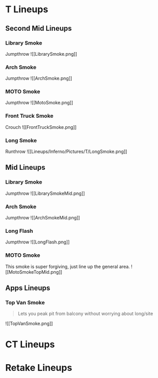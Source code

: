 # T Lineups
## Second Mid Lineups
### Library Smoke
Jumpthrow
![[LibrarySmoke.png]]
### Arch Smoke
Jumpthrow
![[ArchSmoke.png]]
### MOTO Smoke
Jumpthrow
![[MotoSmoke.png]]
### Front Truck Smoke
Crouch
![[FrontTruckSmoke.png]]
### Long Smoke
Runthrow
![[Lineups/Inferno/Pictures/T/LongSmoke.png]]
## Mid Lineups
### Library Smoke
Jumpthrow
![[LibrarySmokeMid.png]]
### Arch Smoke
Jumpthrow
![[ArchSmokeMid.png]]
### Long Flash
Jumpthrow
![[LongFlash.png]]
### MOTO Smoke
This smoke is super forgiving, just line up the general area.
![[MotoSmokeTopMid.png]]
## Apps Lineups
### Top Van Smoke
 > Lets you peak pit from balcony without worrying about long/site

![[TopVanSmoke.png]]
# CT Lineups
# Retake Lineups